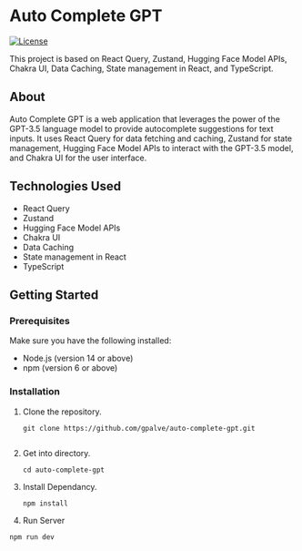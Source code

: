 # Auto Complete GPT

[![License](https://img.shields.io/badge/License-MIT-blue.svg)](LICENSE)

This project is based on React Query, Zustand, Hugging Face Model APIs, Chakra UI, Data Caching, State management in React, and TypeScript.

## About

Auto Complete GPT is a web application that leverages the power of the GPT-3.5 language model to provide autocomplete suggestions for text inputs. It uses React Query for data fetching and caching, Zustand for state management, Hugging Face Model APIs to interact with the GPT-3.5 model, and Chakra UI for the user interface.

## Technologies Used

- React Query
- Zustand
- Hugging Face Model APIs
- Chakra UI
- Data Caching
- State management in React
- TypeScript

## Getting Started

### Prerequisites

Make sure you have the following installed:

- Node.js (version 14 or above)
- npm (version 6 or above)

### Installation

1. Clone the repository.
   ```shell
   git clone https://github.com/gpalve/auto-complete-gpt.git 
 
2. Get into directory.
   ```shell
   cd auto-complete-gpt 
3. Install Dependancy.
   ```shell
   npm install 
4. Run Server 
  ```shell
  npm run dev
 
 
